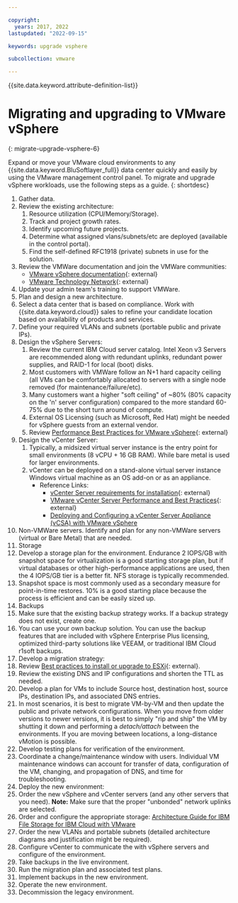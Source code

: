 ```yaml
---

copyright:
  years: 2017, 2022
lastupdated: "2022-09-15"

keywords: upgrade vsphere 

subcollection: vmware

---
```


{{site.data.keyword.attribute-definition-list}}

# Migrating and upgrading to VMware vSphere
{: migrate-upgrade-vsphere-6}

Expand or move your VMware cloud environments to any {{site.data.keyword.BluSoftlayer_full}} data center quickly and easily by using the VMware management control panel. To migrate and upgrade vSphere workloads, use the following steps as a guide.
{: shortdesc}

1. Gather data.
2. Review the existing architecture:
   1. Resource utilization (CPU/Memory/Storage).
   2. Track and project growth rates.
   3. Identify upcoming future projects.
   4. Determine what assigned vlans/subnets/etc are deployed (available in the control portal).
   5. Find the self-defined RFC1918 (private) subnets in use for the solution.
3. Review the VMWare documentation and join the VMWare communities:
   - [VMware vSphere documentation](https://docs.vmware.com/en/VMware-vSphere/index.html){: external}
   - [VMware Technology Network](https://communities.vmware.com/welcome){: external}
4. Update your admin team's training to support VMWare.
5. Plan and design a new architecture.
6. Select a data center that is based on compliance. Work with {{site.data.keyword.cloud}} sales to refine your candidate location based on availability of products and services.
7. Define your required VLANs and subnets (portable public and private IPs).
8. Design the vSphere Servers:
   1. Review the current IBM Cloud server catalog. Intel Xeon v3 Servers are recommended along with redundant uplinks, redundant power supplies, and RAID-1 for local (boot) disks.
   2. Most customers with VMWare follow an N+1 hard capacity ceiling (all VMs can be comfortably allocated to servers with a single node removed (for maintenance/failure/etc).
   3. Many customers want a higher "soft ceiling" of ~80% (80% capacity on the 'n' server configuration) compared to the more standard 60-75% due to the short turn around of compute.
   4. External OS Licensing (such as Microsoft, Red Hat) might be needed for vSphere guests from an external vendor.
   5. Review [Performance Best Practices for VMware vSphere](https://www.vmware.com/content/dam/digitalmarketing/vmware/en/pdf/techpaper/vmware-perfbest-practices-vsphere6-0-white-paper.pdf){: external}
9. Design the vCenter Server:
   1. Typically, a midsized virtual server instance is the entry point for small environments (8 vCPU + 16 GB RAM). While bare metal is used for larger environments.
   2. vCenter can be deployed on a stand-alone virtual server instance Windows virtual machine as an OS add-on or as an appliance.
      * Reference Links:
         - [vCenter Server requirements for installation](https://kb.vmware.com/s/article/2107948){: external}
         - [VMware vCenter Server Performance and Best Practices](https://www.vmware.com/content/dam/digitalmarketing/vmware/en/pdf/techpaper/vmware-vcenter6-performance-white-paper.pdf){: external}
         - [Deploying and Configuring a vCenter Server Appliance (vCSA) with VMware vSphere](/docs/vmware?topic=vmware-config-vcsa)
10. Non-VMWare servers. Identify and plan for any non-VMWare servers (virtual or Bare Metal) that are needed.
11. Storage
   1. Develop a storage plan for the environment. Endurance 2 IOPS/GB with snapshot space for virtualization is a good starting storage plan, but if virtual databases or other high-performance applications are used, then the 4 IOPS/GB tier is a better fit.  NFS storage is typically recommended.  
   2. Snapshot space is most commonly used as a secondary measure for point-in-time restores. 10% is a good starting place because the process is efficient and can be easily sized up.
12. Backups
   1. Make sure that the existing backup strategy works. If a backup strategy does not exist, create one.
   2. You can use your own backup solution. You can use the backup features that are included with vSphere Enterprise Plus licensing, optimized third-party solutions like VEEAM, or traditional IBM Cloud r1soft backups.
13. Develop a migration strategy:
   1. Review [Best practices to install or upgrade to ESXi](https://kb.vmware.com/s/article/2109712){: external}.
   2. Review the existing DNS and IP configurations and shorten the TTL as needed.
   3. Develop a plan for VMs to include Source host, destination host, source IPs, destination IPs, and associated DNS entries.
   4. In most scenarios, it is best to migrate VM-by-VM and then update the public and private network configurations. When you move from older versions to newer versions, it is best to simply "rip and ship" the VM by shutting it down and performing a _detach/attach_ between the environments. If you are moving between locations, a long-distance vMotion is possible.
   5. Develop testing plans for verification of the environment.
   6. Coordinate a change/maintenance window with users. Individual VM maintenance windows can account for transfer of data, configuration of the VM, changing, and propagation of DNS, and time for troubleshooting.
14. Deploy the new environment:
   1. Order the new vSphere and vCenter servers (and any other servers that you need).
      **Note:** Make sure that the proper "unbonded" network uplinks are selected.
   2. Order and configure the appropriate storage: [Architecture Guide for IBM File Storage for IBM Cloud with VMware](https://cloud.ibm.com/docs/FileStorage?topic=FileStorage-architectureguide)
   3. Order the new VLANs and portable subnets (detailed architecture diagrams and justification might be required).
   4. Configure vCenter to communicate the with vSphere servers and configure of the environment.
   5. Take backups in the live environment.
   6. Run the migration plan and associated test plans.
   8. Implement backups in the new environment.
   9. Operate the new environment.
   10. Decommission the legacy environment.
